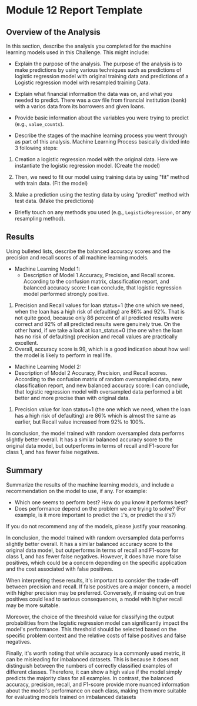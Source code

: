 # Module 12 Report Template

## Overview of the Analysis

In this section, describe the analysis you completed for the machine learning models used in this Challenge. This might include:

* Explain the purpose of the analysis.
The purpose of the analysis is to make predictions by using various techniques such as predictions of logistic regression model with original training data and predictions of a Logistic regression model with resampled training Data.

* Explain what financial information the data was on, and what you needed to predict.
There was a csv file from financial institution (bank) with a varios data from its borrowers and given loans.

* Provide basic information about the variables you were trying to predict (e.g., `value_counts`).


* Describe the stages of the machine learning process you went through as part of this analysis.
Machine Learning Process basically divided into 3 following steps:
1. Creation a logistic regression model with the original data. 
Here we instantiate the logistic regression model. (Create the model)

2. Then, we need to fit our model using training data by using "fit" method with train data. (Fit the model)

3. Make a prediction using the testing data by using "predict" method with test data. (Make the predictions)

* Briefly touch on any methods you used (e.g., `LogisticRegression`, or any resampling method).

## Results

Using bulleted lists, describe the balanced accuracy scores and the precision and recall scores of all machine learning models.

* Machine Learning Model 1:
  * Description of Model 1 Accuracy, Precision, and Recall scores.
According to the confusion matrix, classification report, and balanced accuracy score: I can conclude, that logistic regression model performed strongly positive.
1. Precision and Recall values for loan status=1 (the one which we need, when the loan has a high risk of defaulting) are 86% and 92%. That is not quite good, because only 86 percent of all predicted results were correct and 92% of all predicted results were genuinely true.
On the other hand, if we take a look at loan_status=0 (the one when the loan has no risk of defaulting) precision and recall values are practically excellent.
2. Overall, accuracy score is 99, which is a good indication about how well the model is likely to perform in real life.


* Machine Learning Model 2:
* Description of Model 2 Accuracy, Precision, and Recall scores.
According to the confusion matrix of random oversampled data, new classification report, and new balanced accuracy score: 
I can conclude, that logistic regression model with oversampled data performed a bit better and more precise than with original data.

1. Precision value for loan status=1 (the one which we need, when the loan has a high risk of defaulting) are 86% which is almost the same as earlier, but Recall value increased from 92% to 100%.

In conclusion, the model trained with random oversampled data performs slightly better overall. 
It has a similar balanced accuracy score to the original data model, but outperforms in terms of recall and F1-score for class 1, and has fewer false negatives. 

## Summary

Summarize the results of the machine learning models, and include a recommendation on the model to use, if any. For example:
* Which one seems to perform best? How do you know it performs best?
* Does performance depend on the problem we are trying to solve? (For example, is it more important to predict the `1`'s, or predict the `0`'s?) 

If you do not recommend any of the models, please justify your reasoning.


In conclusion, the model trained with random oversampled data performs slightly better overall. It has a similar balanced accuracy score to the original data model, but outperforms in terms of recall and F1-score for class 1, and has fewer false negatives. However, it does have more false positives, which could be a concern depending on the specific application and the cost associated with false positives.

When interpreting these results, it's important to consider the trade-off between precision and recall. If false positives are a major concern, a model with higher precision may be preferred. Conversely, if missing out on true positives could lead to serious consequences, a model with higher recall may be more suitable.

Moreover, the choice of the threshold value for classifying the output probabilities from the logistic regression model can significantly impact the model's performance. This threshold should be selected based on the specific problem context and the relative costs of false positives and false negatives.

Finally, it's worth noting that while accuracy is a commonly used metric, it can be misleading for imbalanced datasets. This is because it does not distinguish between the numbers of correctly classified examples of different classes. Therefore, it can show a high value if the model simply predicts the majority class for all examples. In contrast, the balanced accuracy, precision, recall, and F1-score provide more nuanced information about the model's performance on each class, making them more suitable for evaluating models trained on imbalanced datasets 